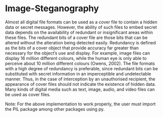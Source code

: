 # Image-Steganography

Almost all digital file formats can be used as a cover file to contain a hidden data or secret messages. However, the ability of such files to embed secret data depends on the availability of redundant or insignificant areas within these files. The redundant bits of a cover file are those bits that can be altered without the alteration being detected easily. Redundancy is defined as the bits of a cover object that provide accuracy far greater than necessary for the object’s use and display. For example, image files can display 16 million different colours, while the human eye is only able to perceive about 10 million different colours (Owens, 2002). The file formats with a high degree of redundancy is preferable, since redundant bits can be substituted with secret information in an imperceptible and undetectable manner. Thus, in the case of interception by an unauthorised recipient, the appearance of cover files should not indicate the existence of hidden data. Many kinds of digital media such as text, image, audio, and video files can be used as cover files.

Note: For the above implementation to work properly, the user must import the PIL package among other packages using py.
